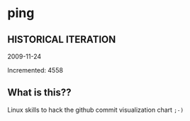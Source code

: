 # ping

## HISTORICAL ITERATION
2009-11-24

Incremented: 4558

## What is this?? 
Linux skills to hack the github commit visualization chart `;-)`
